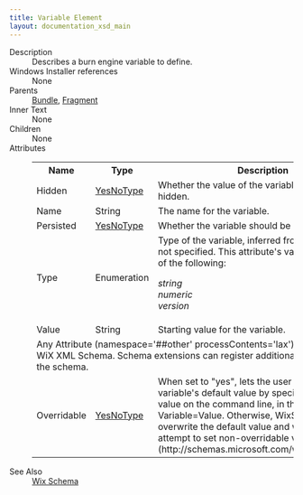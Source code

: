 ```yaml
---
title: Variable Element
layout: documentation_xsd_main
---
```

<dl>
  <dt>Description</dt>
  <dd>Describes a burn engine variable to define.</dd>
  <dt>Windows Installer references</dt>
  <dd>None</dd>
  <dt>Parents</dt>
  <dd>
    <a href="../bundle/">Bundle</a>, <a href="../fragment/">Fragment</a></dd>
  <dt>Inner Text</dt>
  <dd>None</dd>
  <dt>Children</dt>
  <dd>None</dd>
  <dt>Attributes</dt>
  <dd>
    <table cellspacing="0" cellpadding="0" class="schema">
      <tr>
        <th width="15%">Name</th>
        <th width="15%">Type</th>
        <th width="65%">Description</th>
        <th width="15%">Required</th>
      </tr>
      <tr>
        <td>Hidden</td>
        <td><a href="../simple_type_yesnotype/">YesNoType</a></td>
        <td>Whether the value of the variable should be hidden.</td>
        <td>&nbsp;</td>
      </tr>
      <tr>
        <td>Name</td>
        <td>String</td>
        <td>The name for the variable.</td>
        <td>Yes</td>
      </tr>
      <tr>
        <td>Persisted</td>
        <td><a href="../simple_type_yesnotype/">YesNoType</a></td>
        <td>Whether the variable should be persisted.</td>
        <td>&nbsp;</td>
      </tr>
      <tr>
        <td>Type</td>
        <td>Enumeration</td>
        <td>Type of the variable, inferred from the value if not specified.  This attribute's value must be one of the following:<dl><dt class="enumerationValue"><dfn>string</dfn></dt><dd></dd><dt class="enumerationValue"><dfn>numeric</dfn></dt><dd></dd><dt class="enumerationValue"><dfn>version</dfn></dt><dd></dd></dl></td>
        <td>&nbsp;</td>
      </tr>
      <tr>
        <td>Value</td>
        <td>String</td>
        <td>Starting value for the variable.</td>
        <td>&nbsp;</td>
      </tr>
      <tr>
        <td colspan="4">
          <span class="extension">Any Attribute (namespace='##other' processContents='lax')                      Extensibility point in the WiX XML Schema.  Schema extensions can register additional                     attributes at this point in the schema.                 </span>
          <tr>
            <td>
              <span class="extension">Overridable</span>
            </td>
            <td><a href="../../bal/simple_type_yesnotype">YesNoType</a></td>
            <td>                 When set to "yes", lets the user override the variable's default value by specifying another value on the command line,                 in the form Variable=Value. Otherwise, WixStdBA won't overwrite the default value and will log                  "Ignoring attempt to set non-overridable variable: 'BAR'."              (http://schemas.microsoft.com/wix/BalExtension)</td>
            <td>&nbsp;</td>
          </tr>
        </td>
      </tr>
    </table>
  </dd>
  <dt>See Also</dt>
  <dd>
    <a href="../">Wix Schema</a>
  </dd>
</dl>
